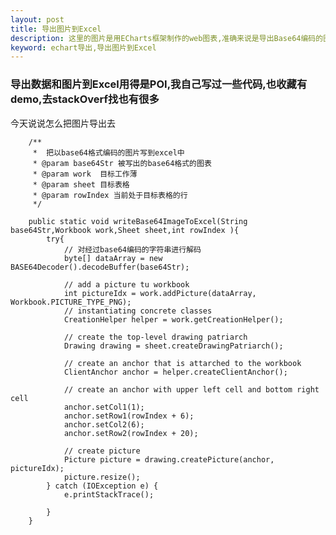 ```yaml
---
layout: post
title: 导出图片到Excel
description: 这里的图片是用ECharts框架制作的web图表,准确来说是导出Base64编码的图片
keyword: echart导出,导出图片到Excel
---
```


### 导出数据和图片到Excel用得是POI,我自己写过一些代码,也收藏有demo,去stackOverf找也有很多

今天说说怎么把图片导出去

	
	
		/**
		 *  把以base64格式编码的图片写到excel中
		 * @param base64Str 被写出的base64格式的图表
		 * @param work  目标工作薄
		 * @param sheet 目标表格
		 * @param rowIndex 当前处于目标表格的行
		 */
		 
		public static void writeBase64ImageToExcel(String base64Str,Workbook work,Sheet sheet,int rowIndex ){
			try{ 
				// 对经过base64编码的字符串进行解码
				byte[] dataArray = new BASE64Decoder().decodeBuffer(base64Str);

				// add a picture tu workbook
				int pictureIdx = work.addPicture(dataArray, Workbook.PICTURE_TYPE_PNG);
				// instantiating concrete classes
				CreationHelper helper = work.getCreationHelper();

				// create the top-level drawing patriarch
				Drawing drawing = sheet.createDrawingPatriarch();

				// create an anchor that is attarched to the workbook
				ClientAnchor anchor = helper.createClientAnchor();

				// create an anchor with upper left cell and bottom right cell
				anchor.setCol1(1);
				anchor.setRow1(rowIndex + 6);
				anchor.setCol2(6);
				anchor.setRow2(rowIndex + 20);

				// create picture
				Picture picture = drawing.createPicture(anchor, pictureIdx);
				picture.resize();
			} catch (IOException e) {
				e.printStackTrace();
				
			}
		}